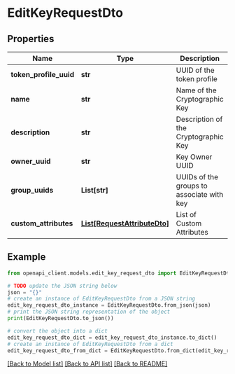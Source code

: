 # EditKeyRequestDto


## Properties

Name | Type | Description | Notes
------------ | ------------- | ------------- | -------------
**token_profile_uuid** | **str** | UUID of the token profile | 
**name** | **str** | Name of the Cryptographic Key | 
**description** | **str** | Description of the Cryptographic Key | 
**owner_uuid** | **str** | Key Owner UUID | [optional] 
**group_uuids** | **List[str]** | UUIDs of the groups to associate with key | [optional] 
**custom_attributes** | [**List[RequestAttributeDto]**](RequestAttributeDto.md) | List of Custom Attributes | [optional] 

## Example

```python
from openapi_client.models.edit_key_request_dto import EditKeyRequestDto

# TODO update the JSON string below
json = "{}"
# create an instance of EditKeyRequestDto from a JSON string
edit_key_request_dto_instance = EditKeyRequestDto.from_json(json)
# print the JSON string representation of the object
print(EditKeyRequestDto.to_json())

# convert the object into a dict
edit_key_request_dto_dict = edit_key_request_dto_instance.to_dict()
# create an instance of EditKeyRequestDto from a dict
edit_key_request_dto_from_dict = EditKeyRequestDto.from_dict(edit_key_request_dto_dict)
```
[[Back to Model list]](../README.md#documentation-for-models) [[Back to API list]](../README.md#documentation-for-api-endpoints) [[Back to README]](../README.md)


